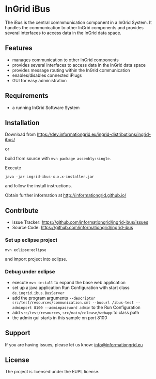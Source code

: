 InGrid iBus
========

The iBus is the central commmunication component in a InGrid System. It handles the communication to other InGrid components and provides several interfaces to access data in the InGrid data space.


Features
--------

- manages communication to other InGrid components
- provides several interfaces to access data in the InGrid data space
- provides message routing within the InGrid communication
- enables/disables connected iPlugs
- GUI for easy administration


Requirements
-------------

- a running InGrid Software System

Installation
------------

Download from https://dev.informationgrid.eu/ingrid-distributions/ingrid-ibus/
 
or

build from source with `mvn package assembly:single`.

Execute

```
java -jar ingrid-ibus-x.x.x-installer.jar
```

and follow the install instructions.

Obtain further information at http://informationgrid.github.io/


Contribute
----------

- Issue Tracker: https://github.com/informationgrid/ingrid-ibus/issues
- Source Code: https://github.com/informationgrid/ingrid-ibus
 
### Set up eclipse project

```
mvn eclipse:eclipse
```

and import project into eclipse.

### Debug under eclipse

- execute `mvn install` to expand the base web application
- set up a java application Run Configuration with start class `de.ingrid.ibus.BusServer`
- add the program arguments `--descriptor src/test/resources/communication.xml --busurl /ibus-test --adminport 8100 --adminpassword admin` to the Run Configuration
- add `src/test/resources`, `src/main/release/webapp`  to class path
- the admin gui starts in this sample on port 8100


Support
-------

If you are having issues, please let us know: info@informationgrid.eu

License
-------

The project is licensed under the EUPL license.
